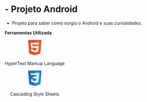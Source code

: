 

<h1> - Projeto Android</h1>

- Projeto para saber como surgiu o Android e suas curiosidades.



**Ferramentas Utilizada**
<div  style="display: inline-block"  align="center">
    <img  height="50" width="50" src="https://raw.githubusercontent.com/devicons/devicon/master/icons/html5/html5-original.svg">  
     <p></p>HyperText Markup Language</p>
    <img  height="50" width="50" src="https://raw.githubusercontent.com/devicons/devicon/master/icons/css3/css3-original.svg"> <p>Cascading Style Sheets</p>
</div>

